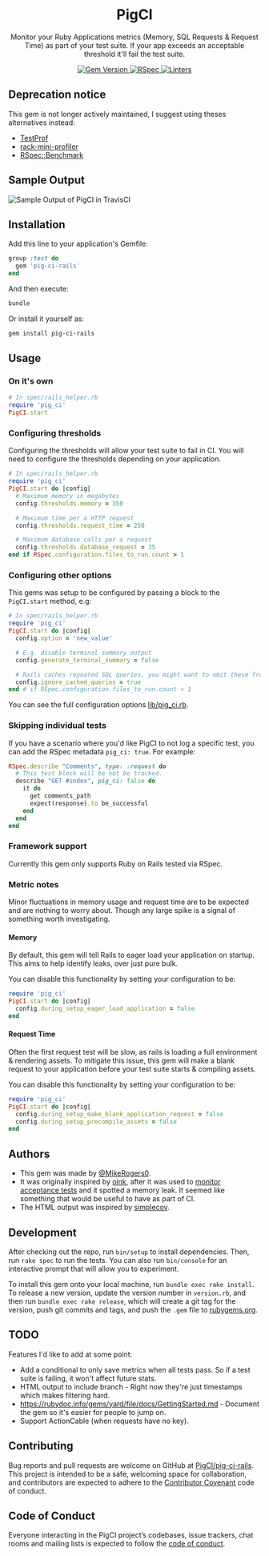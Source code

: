 <h1 align="center">
  PigCI
</h1>

<p align="center">
Monitor your Ruby Applications metrics (Memory, SQL Requests & Request Time) as part of your test suite. If your app exceeds an acceptable threshold it'll fail the test suite.
</p>

<p align="center">
  <a target="_blank" rel="noopener noreferrer" href="https://badge.fury.io/rb/pig-ci-rails">
    <img src="https://badge.fury.io/rb/pig-ci-rails.svg" alt="Gem Version" style="max-width:100%;">
  </a>
  <a target="_blank" rel="noopener noreferrer" href="https://github.com/PigCI/pig-ci-rails/workflows/RSpec/badge.svg">
    <img src="https://github.com/PigCI/pig-ci-rails/workflows/RSpec/badge.svg" alt="RSpec" style="max-width:100%;">
  </a>
  <a target="_blank" rel="noopener noreferrer" href="https://github.com/PigCI/pig-ci-rails/workflows/Linters/badge.svg">
    <img src="https://github.com/PigCI/pig-ci-rails/workflows/Linters/badge.svg" alt="Linters" style="max-width:100%;">
  </a>
</p>


## Deprecation notice

This gem is not longer actively maintained, I suggest using theses alternatives instead:

- [TestProf](https://github.com/test-prof/test-prof)
- [rack-mini-profiler](https://github.com/MiniProfiler/rack-mini-profiler)
- [RSpec::Benchmark](https://github.com/piotrmurach/rspec-benchmark)

## Sample Output

![Sample Output of PigCI in TravisCI](https://user-images.githubusercontent.com/325384/78711087-545b6400-790e-11ea-96b7-bb75c119914a.png)

## Installation

Add this line to your application's Gemfile:

```ruby
group :test do
  gem 'pig-ci-rails'
end
```

And then execute:

```bash
bundle
```

Or install it yourself as:

```bash
gem install pig-ci-rails
```

## Usage

### On it's own

```ruby
# In spec/rails_helper.rb
require 'pig_ci'
PigCI.start
```

### Configuring thresholds

Configuring the thresholds will allow your test suite to fail in CI. You will need to configure the thresholds depending on your application.

```ruby
# In spec/rails_helper.rb
require 'pig_ci'
PigCI.start do |config|
  # Maximum memory in megabytes
  config.thresholds.memory = 350

  # Maximum time per a HTTP request
  config.thresholds.request_time = 250

  # Maximum database calls per a request
  config.thresholds.database_request = 35
end if RSpec.configuration.files_to_run.count > 1
```

### Configuring other options

This gems was setup to be configured by passing a block to the `PigCI.start` method, e.g:

```ruby
# In spec/rails_helper.rb
require 'pig_ci'
PigCI.start do |config|
  config.option = 'new_value'

  # E.g. disable terminal summary output
  config.generate_terminal_summary = false

  # Rails caches repeated SQL queries, you might want to omit these from your report.
  config.ignore_cached_queries = true
end # if RSpec.configuration.files_to_run.count > 1
```

You can see the full configuration options [lib/pig_ci.rb](https://github.com/PigCI/pig-ci-rails/blob/master/lib/pig_ci.rb#L21).

### Skipping individual tests

If you have a scenario where you'd like PigCI to not log a specific test, you can add the RSpec metadata `pig_ci: true`. For example:

```ruby
RSpec.describe "Comments", type: :request do
  # This test block will be not be tracked.
  describe "GET #index", pig_ci: false do
    it do
      get comments_path
      expect(response).to be_successful
    end
  end
end
```

### Framework support

Currently this gem only supports Ruby on Rails tested via RSpec.

### Metric notes

Minor fluctuations in memory usage and request time are to be expected and are nothing to worry about. Though any large spike is a signal of something worth investigating.

#### Memory

By default, this gem will tell Rails to eager load your application on startup. This aims to help identify leaks, over just pure bulk.

You can disable this functionality by setting your configuration to be:

```ruby
require 'pig_ci'
PigCI.start do |config|
  config.during_setup_eager_load_application = false
end
```

#### Request Time

Often the first request test will be slow, as rails is loading a full environment & rendering assets. To mitigate this issue, this gem will make a blank request to your application before your test suite starts & compiling assets.

You can disable this functionality by setting your configuration to be:

```ruby
require 'pig_ci'
PigCI.start do |config|
  config.during_setup_make_blank_application_request = false
  config.during_setup_precompile_assets = false
end
```

## Authors

* This gem was made by [@MikeRogers0](https://github.com/MikeRogers0).
* It was originally inspired by [oink](https://github.com/noahd1/oink), after it was used to [monitor acceptance tests](https://mikerogers.io/2015/03/28/monitor-rails-memory-usage-in-integration-tests.html) and it spotted a memory leak. It seemed like something that would be useful to have as part of CI.
* The HTML output was inspired by [simplecov](https://github.com/colszowka/simplecov).

## Development

After checking out the repo, run `bin/setup` to install dependencies. Then, run `rake spec` to run the tests. You can also run `bin/console` for an interactive prompt that will allow you to experiment.

To install this gem onto your local machine, run `bundle exec rake install`. To release a new version, update the version number in `version.rb`, and then run `bundle exec rake release`, which will create a git tag for the version, push git commits and tags, and push the `.gem` file to [rubygems.org](https://rubygems.org).

## TODO

Features I'd like to add at some point:

* Add a conditional to only save metrics when all tests pass. So if a test suite is failing, it won't affect future stats.
* HTML output to include branch - Right now they're just timestamps which makes filtering hard.
* https://rubydoc.info/gems/yard/file/docs/GettingStarted.md - Document the gem so it's easier for people to jump on.
* Support ActionCable (when requests have no key).

## Contributing

Bug reports and pull requests are welcome on GitHub at [PigCI/pig-ci-rails](https://github.com/PigCI/pig-ci-rails). This project is intended to be a safe, welcoming space for collaboration, and contributors are expected to adhere to the [Contributor Covenant](http://contributor-covenant.org) code of conduct.

## Code of Conduct

Everyone interacting in the PigCI project’s codebases, issue trackers, chat rooms and mailing lists is expected to follow the [code of conduct](https://github.com/PigCI/pig-ci-rails/blob/master/CODE_OF_CONDUCT.md).
